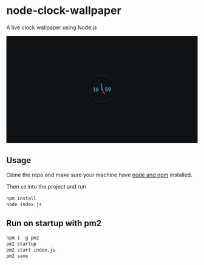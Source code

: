# node-clock-wallpaper

A live clock wallpaper using Node.js

![preview](preview.png)

## Usage

Clone the repo and
make sure your machine have [node and npm](https://nodejs.org/en/) installed.

Then `cd` into the project and run

```
npm install
node index.js
```

## Run on startup with pm2

```
npm i -g pm2
pm2 startup
pm2 start index.js
pm2 save
```
